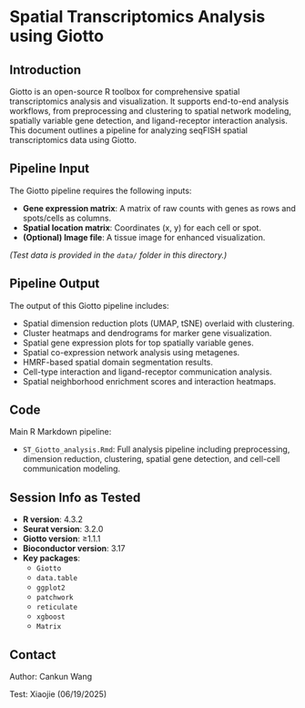 # Spatial Transcriptomics Analysis using Giotto

## Introduction

Giotto is an open-source R toolbox for comprehensive spatial transcriptomics analysis and visualization. It supports end-to-end analysis workflows, from preprocessing and clustering to spatial network modeling, spatially variable gene detection, and ligand-receptor interaction analysis. This document outlines a pipeline for analyzing seqFISH spatial transcriptomics data using Giotto.

## Pipeline Input

The Giotto pipeline requires the following inputs:

- **Gene expression matrix**: A matrix of raw counts with genes as rows and spots/cells as columns.
- **Spatial location matrix**: Coordinates (x, y) for each cell or spot.
- **(Optional) Image file**: A tissue image for enhanced visualization.
  
*(Test data is provided in the `data/` folder in this directory.)*

## Pipeline Output

The output of this Giotto pipeline includes:

- Spatial dimension reduction plots (UMAP, tSNE) overlaid with clustering.
- Cluster heatmaps and dendrograms for marker gene visualization.
- Spatial gene expression plots for top spatially variable genes.
- Spatial co-expression network analysis using metagenes.
- HMRF-based spatial domain segmentation results.
- Cell-type interaction and ligand-receptor communication analysis.
- Spatial neighborhood enrichment scores and interaction heatmaps.

## Code

Main R Markdown pipeline:

- `ST_Giotto_analysis.Rmd`: Full analysis pipeline including preprocessing, dimension reduction, clustering, spatial gene detection, and cell-cell communication modeling.

## Session Info as Tested

- **R version**: 4.3.2
- **Seurat version**: 3.2.0     
- **Giotto version**: ≥1.1.1  
- **Bioconductor version**: 3.17  
- **Key packages**:
  - `Giotto`
  - `data.table`
  - `ggplot2`
  - `patchwork`
  - `reticulate`
  - `xgboost`
  - `Matrix`

## Contact

Author: Cankun Wang 

Test: Xiaojie (06/19/2025)





